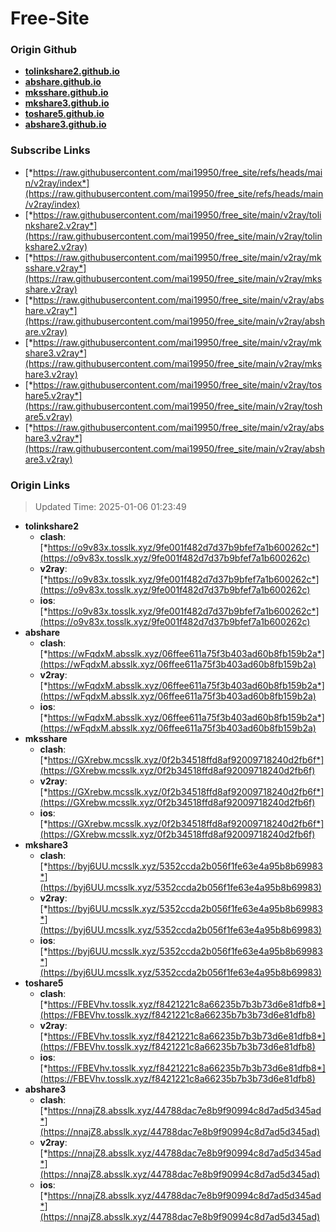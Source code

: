 # Free-Site

### Origin Github

- [**tolinkshare2.github.io**](https://github.com/tolinkshare2/tolinkshare2.github.io)
- [**abshare.github.io**](https://github.com/abshare/abshare.github.io)
- [**mksshare.github.io**](https://github.com/mksshare/mksshare.github.io)
- [**mkshare3.github.io**](https://github.com/mkshare3/mkshare3.github.io)
- [**toshare5.github.io**](https://github.com/toshare5/toshare5.github.io)
- [**abshare3.github.io**](https://github.com/abshare3/abshare3.github.io)

### Subscribe Links

- [*https://raw.githubusercontent.com/mai19950/free_site/refs/heads/main/v2ray/index*](https://raw.githubusercontent.com/mai19950/free_site/refs/heads/main/v2ray/index)
- [*https://raw.githubusercontent.com/mai19950/free_site/main/v2ray/tolinkshare2.v2ray*](https://raw.githubusercontent.com/mai19950/free_site/main/v2ray/tolinkshare2.v2ray)
- [*https://raw.githubusercontent.com/mai19950/free_site/main/v2ray/mksshare.v2ray*](https://raw.githubusercontent.com/mai19950/free_site/main/v2ray/mksshare.v2ray)
- [*https://raw.githubusercontent.com/mai19950/free_site/main/v2ray/abshare.v2ray*](https://raw.githubusercontent.com/mai19950/free_site/main/v2ray/abshare.v2ray)
- [*https://raw.githubusercontent.com/mai19950/free_site/main/v2ray/mkshare3.v2ray*](https://raw.githubusercontent.com/mai19950/free_site/main/v2ray/mkshare3.v2ray)
- [*https://raw.githubusercontent.com/mai19950/free_site/main/v2ray/toshare5.v2ray*](https://raw.githubusercontent.com/mai19950/free_site/main/v2ray/toshare5.v2ray)
- [*https://raw.githubusercontent.com/mai19950/free_site/main/v2ray/abshare3.v2ray*](https://raw.githubusercontent.com/mai19950/free_site/main/v2ray/abshare3.v2ray)

### Origin Links

> Updated Time: 2025-01-06 01:23:49

- **tolinkshare2**
  - **clash**: [*https://o9v83x.tosslk.xyz/9fe001f482d7d37b9bfef7a1b600262c*](https://o9v83x.tosslk.xyz/9fe001f482d7d37b9bfef7a1b600262c)
  - **v2ray**: [*https://o9v83x.tosslk.xyz/9fe001f482d7d37b9bfef7a1b600262c*](https://o9v83x.tosslk.xyz/9fe001f482d7d37b9bfef7a1b600262c)
  - **ios**: [*https://o9v83x.tosslk.xyz/9fe001f482d7d37b9bfef7a1b600262c*](https://o9v83x.tosslk.xyz/9fe001f482d7d37b9bfef7a1b600262c)
- **abshare**
  - **clash**: [*https://wFqdxM.absslk.xyz/06ffee611a75f3b403ad60b8fb159b2a*](https://wFqdxM.absslk.xyz/06ffee611a75f3b403ad60b8fb159b2a)
  - **v2ray**: [*https://wFqdxM.absslk.xyz/06ffee611a75f3b403ad60b8fb159b2a*](https://wFqdxM.absslk.xyz/06ffee611a75f3b403ad60b8fb159b2a)
  - **ios**: [*https://wFqdxM.absslk.xyz/06ffee611a75f3b403ad60b8fb159b2a*](https://wFqdxM.absslk.xyz/06ffee611a75f3b403ad60b8fb159b2a)
- **mksshare**
  - **clash**: [*https://GXrebw.mcsslk.xyz/0f2b34518ffd8af92009718240d2fb6f*](https://GXrebw.mcsslk.xyz/0f2b34518ffd8af92009718240d2fb6f)
  - **v2ray**: [*https://GXrebw.mcsslk.xyz/0f2b34518ffd8af92009718240d2fb6f*](https://GXrebw.mcsslk.xyz/0f2b34518ffd8af92009718240d2fb6f)
  - **ios**: [*https://GXrebw.mcsslk.xyz/0f2b34518ffd8af92009718240d2fb6f*](https://GXrebw.mcsslk.xyz/0f2b34518ffd8af92009718240d2fb6f)
- **mkshare3**
  - **clash**: [*https://byj6UU.mcsslk.xyz/5352ccda2b056f1fe63e4a95b8b69983*](https://byj6UU.mcsslk.xyz/5352ccda2b056f1fe63e4a95b8b69983)
  - **v2ray**: [*https://byj6UU.mcsslk.xyz/5352ccda2b056f1fe63e4a95b8b69983*](https://byj6UU.mcsslk.xyz/5352ccda2b056f1fe63e4a95b8b69983)
  - **ios**: [*https://byj6UU.mcsslk.xyz/5352ccda2b056f1fe63e4a95b8b69983*](https://byj6UU.mcsslk.xyz/5352ccda2b056f1fe63e4a95b8b69983)
- **toshare5**
  - **clash**: [*https://FBEVhv.tosslk.xyz/f8421221c8a66235b7b3b73d6e81dfb8*](https://FBEVhv.tosslk.xyz/f8421221c8a66235b7b3b73d6e81dfb8)
  - **v2ray**: [*https://FBEVhv.tosslk.xyz/f8421221c8a66235b7b3b73d6e81dfb8*](https://FBEVhv.tosslk.xyz/f8421221c8a66235b7b3b73d6e81dfb8)
  - **ios**: [*https://FBEVhv.tosslk.xyz/f8421221c8a66235b7b3b73d6e81dfb8*](https://FBEVhv.tosslk.xyz/f8421221c8a66235b7b3b73d6e81dfb8)
- **abshare3**
  - **clash**: [*https://nnajZ8.absslk.xyz/44788dac7e8b9f90994c8d7ad5d345ad*](https://nnajZ8.absslk.xyz/44788dac7e8b9f90994c8d7ad5d345ad)
  - **v2ray**: [*https://nnajZ8.absslk.xyz/44788dac7e8b9f90994c8d7ad5d345ad*](https://nnajZ8.absslk.xyz/44788dac7e8b9f90994c8d7ad5d345ad)
  - **ios**: [*https://nnajZ8.absslk.xyz/44788dac7e8b9f90994c8d7ad5d345ad*](https://nnajZ8.absslk.xyz/44788dac7e8b9f90994c8d7ad5d345ad)
